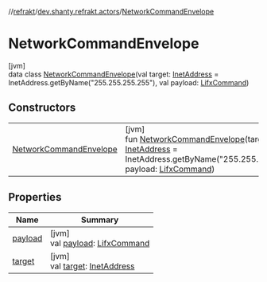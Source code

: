//[refrakt](../../../index.md)/[dev.shanty.refrakt.actors](../index.md)/[NetworkCommandEnvelope](index.md)

# NetworkCommandEnvelope

[jvm]\
data class [NetworkCommandEnvelope](index.md)(val target: [InetAddress](https://docs.oracle.com/javase/8/docs/api/java/net/InetAddress.html) = InetAddress.getByName(&quot;255.255.255.255&quot;), val payload: [LifxCommand](../../dev.shanty.refrakt.messages/-lifx-command/index.md))

## Constructors

| | |
|---|---|
| [NetworkCommandEnvelope](-network-command-envelope.md) | [jvm]<br>fun [NetworkCommandEnvelope](-network-command-envelope.md)(target: [InetAddress](https://docs.oracle.com/javase/8/docs/api/java/net/InetAddress.html) = InetAddress.getByName(&quot;255.255.255.255&quot;), payload: [LifxCommand](../../dev.shanty.refrakt.messages/-lifx-command/index.md)) |

## Properties

| Name | Summary |
|---|---|
| [payload](payload.md) | [jvm]<br>val [payload](payload.md): [LifxCommand](../../dev.shanty.refrakt.messages/-lifx-command/index.md) |
| [target](target.md) | [jvm]<br>val [target](target.md): [InetAddress](https://docs.oracle.com/javase/8/docs/api/java/net/InetAddress.html) |
